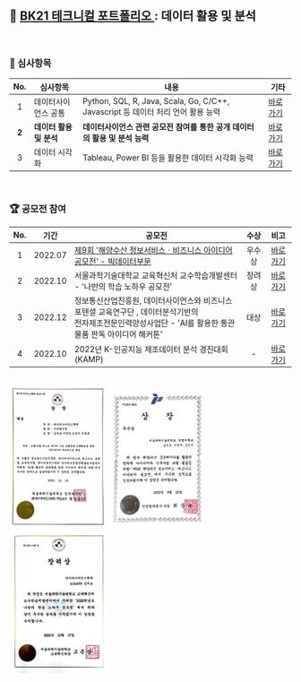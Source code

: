 ## 📂 <a href='https://github.com/countifs/portfolio'> BK21 테크니컬 포트폴리오 </a> : 데이터 활용 및 분석

<br>

### 🚩 심사항목
| No. | 심사항목 | 내용 | 기타 |
|:----------:|----------|----------|----------|
|1|데이터사이언스 공통| Python, SQL, R, Java, Scala, Go, C/C++, Javascript 등 데이터 처리 언어 활용 능력  |<a href='https://github.com/countifs/portfolio/tree/main/1.%20%EB%8D%B0%EC%9D%B4%ED%84%B0%EC%82%AC%EC%9D%B4%EC%96%B8%EC%8A%A4%20%EA%B3%B5%ED%86%B5'>바로가기</a>|
|**2**|**데이터 활용 및 분석**| **데이터사이언스 관련 공모전 참여를 통한 공개 데이터의 활용 및 분석 능력**  |<a href='https://github.com/countifs/portfolio/tree/main/2.%20%EB%8D%B0%EC%9D%B4%ED%84%B0%20%ED%99%9C%EC%9A%A9%20%EB%B0%8F%20%EB%B6%84%EC%84%9D'>바로가기</a>|
|3|데이터 시각화| Tableau, Power BI 등을 활용한 데이터 시각화 능력  |<a href='https://github.com/countifs/portfolio/tree/main/3.%20%EB%8D%B0%EC%9D%B4%ED%84%B0%20%EC%8B%9C%EA%B0%81%ED%99%94'>바로가기</a>|

<br>

### 🏆 공모전 참여

| No. | 기간 | 공모전 | 수상 | 비고 |
|:----------:|:--------:|-----------|:----------:|:----------:|
| 1 | 2022.07 | <a href='https://www.seoultech.ac.kr/service/info/news/?do=commonview&searchtext=%EA%B9%80%EC%9E%AC%ED%98%B8&searchtype=1&nowpage=1&bnum=3596&bidx=523629&cate=14'>제9회 '해양수산 정보서비스ㆍ비즈니스 아이디어 공모전' - 빅데이터부문</a> | 우수상 | <a href='https://github.com/countifs/portfolio/blob/main/2.%20%EB%8D%B0%EC%9D%B4%ED%84%B0%20%ED%99%9C%EC%9A%A9%20%EB%B0%8F%20%EB%B6%84%EC%84%9D/1.%20%EC%A0%9C9%ED%9A%8C%20%ED%95%B4%EC%96%91%EC%88%98%EC%82%B0%20%EC%A0%95%EB%B3%B4%EC%84%9C%EB%B9%84%EC%8A%A4%E3%86%8D%EB%B9%84%EC%A6%88%EB%8B%88%EC%8A%A4%20%EC%95%84%EC%9D%B4%EB%94%94%EC%96%B4%20%EA%B3%B5%EB%AA%A8%EC%A0%84/%5B%EB%B9%85%EB%8D%B0%EC%9D%B4%ED%84%B0%EB%B6%84%EC%84%9D%EB%B6%80%EB%AC%B8%5D%20%EC%9C%A0%EC%82%AC%EC%96%B4%EC%A2%85%EC%9D%98%20%EC%9D%B4%EB%AF%B8%EC%A7%80%20%EB%B6%84%EB%A5%98%EB%A5%BC%20%ED%86%B5%ED%95%9C%20%EC%88%98%EC%82%B0%EB%AC%BC%20%EA%B1%B0%EB%9E%98%20%EC%8B%9C%EC%9E%A5%EC%9D%98%20%EC%A0%95%EB%B3%B4%EB%B9%84%EB%8C%80%EC%B9%AD%20%EA%B0%9C%EC%84%A0%20%EB%B0%9C%ED%91%9C%EC%9E%90%EB%A3%8C.pdf'>바로가기</a> |
| 2 | 2022.10 | 서울과학기술대학교 교육혁신처 교수학습개발센터 - '나만의 학습 노하우 공모전' | 장려상 | <a href='https://github.com/countifs/portfolio/blob/main/2.%20%EB%8D%B0%EC%9D%B4%ED%84%B0%20%ED%99%9C%EC%9A%A9%20%EB%B0%8F%20%EB%B6%84%EC%84%9D/2.%20%EB%82%98%EB%A7%8C%EC%9D%98%20%ED%95%99%EC%8A%B5%20%EB%85%B8%ED%95%98%EC%9A%B0%20%EA%B3%B5%EB%AA%A8%EC%A0%84/%EB%82%98%EB%A7%8C%EC%9D%98%20%ED%95%99%EC%8A%B5%20%EB%85%B8%ED%95%98%EC%9A%B0%20%EA%B3%B5%EB%AA%A8%EC%A0%84_%EB%8D%B0%EC%9D%B4%ED%84%B0%EC%82%AC%EC%9D%B4%EC%96%B8%EC%8A%A4%ED%95%99%EA%B3%BC_%EA%B9%80%EC%9E%AC%ED%98%B8(21512070).pdf'>바로가기</a> |
| 3 | 2022.12 | 정보통신산업진흥원, 데이터사이언스와 비즈니스 포텐셜 교육연구단 ,  데이터분석기반의 <br/>전자제조전문인력양성사업단 - 'AI를 활용한 통관물품 판독 아이디어 해커톤' | 대상 | <a href='https://github.com/countifs/portfolio/blob/main/2.%20%EB%8D%B0%EC%9D%B4%ED%84%B0%20%ED%99%9C%EC%9A%A9%20%EB%B0%8F%20%EB%B6%84%EC%84%9D/3.%20AI%EB%A5%BC%20%ED%99%9C%EC%9A%A9%ED%95%9C%20%ED%86%B5%EA%B4%80%EB%AC%BC%ED%92%88%20%ED%8C%90%EB%8F%85%20%EC%95%84%EC%9D%B4%EB%94%94%EC%96%B4%20%ED%95%B4%EC%BB%A4%ED%86%A4/AI%EB%A5%BC%20%ED%99%9C%EC%9A%A9%ED%95%9C%20%ED%86%B5%EA%B4%80%EB%AC%BC%ED%92%88%20%ED%8C%90%EB%8F%85%20%EC%95%84%EC%9D%B4%EB%94%94%EC%96%B4%20%ED%95%B4%EC%BB%A4%ED%86%A4%20-%20%EC%9D%B4%EB%AF%B8%ED%85%8C%EC%9D%B4%EC%85%98(g%EA%B7%B8%EB%A3%B9).pdf'>바로가기</a> |
| 4 | 2022.10 | 2022년 K-인공지능 제조데이터 분석 경진대회  (KAMP)           | - | <a href='https://github.com/countifs/portfolio/blob/main/2.%20%EB%8D%B0%EC%9D%B4%ED%84%B0%20%ED%99%9C%EC%9A%A9%20%EB%B0%8F%20%EB%B6%84%EC%84%9D/4.%202022%EB%85%84%20K-%EC%9D%B8%EA%B3%B5%EC%A7%80%EB%8A%A5%20%EC%A0%9C%EC%A1%B0%EB%8D%B0%EC%9D%B4%ED%84%B0%20%EB%B6%84%EC%84%9D%20%EA%B2%BD%EC%A7%84%EB%8C%80%ED%9A%8C/KAMP%20%EB%B6%84%EC%84%9D%20%EA%B2%B0%EA%B3%BC%EB%B3%B4%EA%B3%A0%EC%84%9C%20PPT%20-%20%ED%8C%A8%EC%8A%A4%EC%9B%8C%EB%93%9C%ED%8C%80.pdf'>바로가기</a> |

<br>

<img src="image-20230417220755891.png" alt="image-20230417220755891" style="zoom: 25%;" />

<img src="image-20230417220244677.png" alt="image-20230417220244677" style="zoom: 25%;" />

<img src="image-20230417220741048.png" alt="image-20230417220741048" style="zoom: 25%;" />
